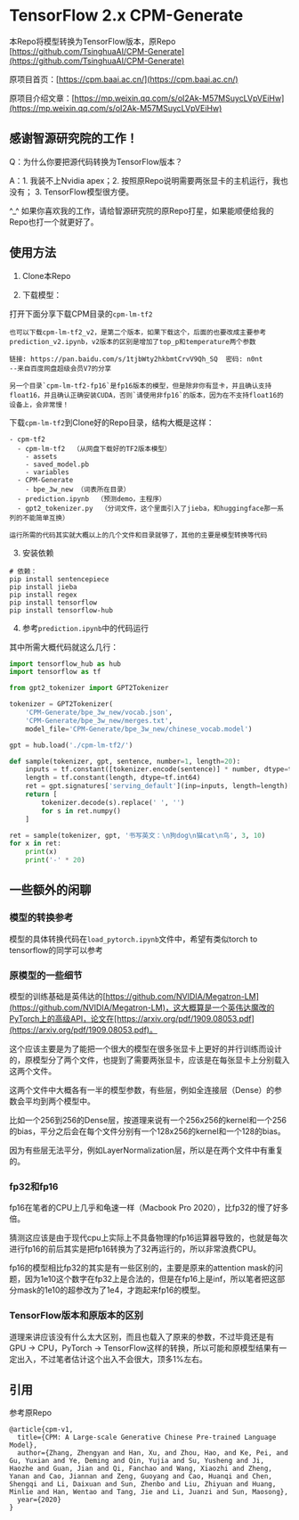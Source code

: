 # TensorFlow 2.x CPM-Generate

本Repo将模型转换为TensorFlow版本，原Repo [https://github.com/TsinghuaAI/CPM-Generate](https://github.com/TsinghuaAI/CPM-Generate)

原项目首页：[https://cpm.baai.ac.cn/](https://cpm.baai.ac.cn/)

原项目介绍文章：[https://mp.weixin.qq.com/s/oI2Ak-M57MSuycLVpVEiHw](https://mp.weixin.qq.com/s/oI2Ak-M57MSuycLVpVEiHw)

## 感谢智源研究院的工作！

Q：为什么你要把源代码转换为TensorFlow版本？

A：1. 我装不上Nvidia apex；2. 按照原Repo说明需要两张显卡的主机运行，我也没有； 3. TensorFlow模型很方便。

^_^ 如果你喜欢我的工作，请给智源研究院的原Repo打星，如果能顺便给我的Repo也打一个就更好了。

## 使用方法

1. Clone本Repo

2. 下载模型：

打开下面分享下载CPM目录的`cpm-lm-tf2`

    也可以下载cpm-lm-tf2_v2，是第二个版本，如果下载这个，后面的也要改成主要参考prediction_v2.ipynb，v2版本的区别是增加了top_p和temperature两个参数

```
链接: https://pan.baidu.com/s/1tjbWty2hkbmtCrvV9Qh_SQ  密码: n0nt
--来自百度网盘超级会员V7的分享
```

    另一个目录`cpm-lm-tf2-fp16`是fp16版本的模型，但是除非你有显卡，并且确认支持float16，并且确认正确安装CUDA，否则`请使用非fp16`的版本，因为在不支持float16的设备上，会非常慢！

下载`cpm-lm-tf2`到Clone好的Repo目录，结构大概是这样：

```
- cpm-tf2
  - cpm-lm-tf2  （从网盘下载好的TF2版本模型）
    - assets
    - saved_model.pb
    - variables
  - CPM-Generate
    - bpe_3w_new （词表所在目录）
  - prediction.ipynb  （预测demo，主程序）
  - gpt2_tokenizer.py  （分词文件，这个里面引入了jieba，和huggingface那一系列的不能简单互换）
```

    运行所需的代码其实就大概以上的几个文件和目录就够了，其他的主要是模型转换等代码

3. 安装依赖

```
# 依赖：
pip install sentencepiece
pip install jieba
pip install regex
pip install tensorflow
pip install tensorflow-hub
```

4. 参考`prediction.ipynb`中的代码运行

其中所需大概代码就这么几行：

```python
import tensorflow_hub as hub
import tensorflow as tf

from gpt2_tokenizer import GPT2Tokenizer

tokenizer = GPT2Tokenizer(
    'CPM-Generate/bpe_3w_new/vocab.json',
    'CPM-Generate/bpe_3w_new/merges.txt',
    model_file='CPM-Generate/bpe_3w_new/chinese_vocab.model')

gpt = hub.load('./cpm-lm-tf2/')

def sample(tokenizer, gpt, sentence, number=1, length=20):
    inputs = tf.constant([tokenizer.encode(sentence)] * number, dtype=tf.int64)
    length = tf.constant(length, dtype=tf.int64)
    ret = gpt.signatures['serving_default'](inp=inputs, length=length)['output_0']
    return [
        tokenizer.decode(s).replace(' ', '')
        for s in ret.numpy()
    ]

ret = sample(tokenizer, gpt, '书写英文：\n狗dog\n猫cat\n鸟', 3, 10)
for x in ret:
    print(x)
    print('-' * 20)
```

## 一些额外的闲聊

### 模型的转换参考

模型的具体转换代码在`load_pytorch.ipynb`文件中，希望有类似torch to tensorflow的同学可以参考

### 原模型的一些细节

模型的训练基础是英伟达的[https://github.com/NVIDIA/Megatron-LM](https://github.com/NVIDIA/Megatron-LM)，这大概算是一个英伟达魔改的PyTorch上的高级API，论文在[https://arxiv.org/pdf/1909.08053.pdf](https://arxiv.org/pdf/1909.08053.pdf)。

这个应该主要是为了能把一个很大的模型在很多张显卡上更好的并行训练而设计的，原模型分了两个文件，也提到了需要两张显卡，应该是在每张显卡上分别载入这两个文件。

这两个文件中大概各有一半的模型参数，有些层，例如全连接层（Dense）的参数会平均到两个模型中。

比如一个256到256的Dense层，按道理来说有一个256x256的kernel和一个256的bias，平分之后会在每个文件分别有一个128x256的kernel和一个128的bias。

因为有些层无法平分，例如LayerNormalization层，所以是在两个文件中有重复的。

### fp32和fp16

fp16在笔者的CPU上几乎和龟速一样（Macbook Pro 2020），比fp32的慢了好多倍。

猜测这应该是由于现代cpu上实际上不具备物理的fp16运算器导致的，也就是每次进行fp16的前后其实是把fp16转换为了32再运行的，所以非常浪费CPU。

fp16的模型相比fp32的其实是有一些区别的，主要是原来的attention mask的问题，因为1e10这个数字在fp32上是合法的，但是在fp16上是inf，所以笔者把这部分mask的1e10的超参改为了1e4，才跑起来fp16的模型。

### TensorFlow版本和原版本的区别

道理来讲应该没有什么太大区别，而且也载入了原来的参数，不过毕竟还是有GPU -> CPU，PyTorch -> TensorFlow这样的转换，所以可能和原模型结果有一定出入，不过笔者估计这个出入不会很大，顶多1%左右。

## 引用

参考原Repo

```
@article{cpm-v1,
  title={CPM: A Large-scale Generative Chinese Pre-trained Language Model},
  author={Zhang, Zhengyan and Han, Xu, and Zhou, Hao, and Ke, Pei, and Gu, Yuxian and Ye, Deming and Qin, Yujia and Su, Yusheng and Ji, Haozhe and Guan, Jian and Qi, Fanchao and Wang, Xiaozhi and Zheng, Yanan and Cao, Jiannan and Zeng, Guoyang and Cao, Huanqi and Chen, Shengqi and Li, Daixuan and Sun, Zhenbo and Liu, Zhiyuan and Huang, Minlie and Han, Wentao and Tang, Jie and Li, Juanzi and Sun, Maosong},
  year={2020}
}
```
